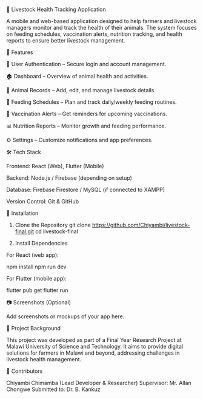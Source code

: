 🐄 Livestock Health Tracking Application

A mobile and web-based application designed to help farmers and livestock managers monitor and track the health of their animals. The system focuses on feeding schedules, vaccination alerts, nutrition tracking, and health reports to ensure better livestock management.

📌 Features

👤 User Authentication – Secure login and account management.

🏠 Dashboard – Overview of animal health and activities.

🐑 Animal Records – Add, edit, and manage livestock details.

🥗 Feeding Schedules – Plan and track daily/weekly feeding routines.

💉 Vaccination Alerts – Get reminders for upcoming vaccinations.

📊 Nutrition Reports – Monitor growth and feeding performance.

⚙️ Settings – Customize notifications and app preferences.

🛠️ Tech Stack

Frontend: React (Web), Flutter (Mobile)

Backend: Node.js / Firebase (depending on setup)

Database: Firebase Firestore / MySQL (if connected to XAMPP)

Version Control: Git & GitHub

🚀 Installation
1. Clone the Repository
git clone https://github.com/Chiyambi/livestock-final.git
cd livestock-final

2. Install Dependencies

For React (web app):

npm install
npm run dev


For Flutter (mobile app):

flutter pub get
flutter run

📷 Screenshots (Optional)

Add screenshots or mockups of your app here.

📖 Project Background

This project was developed as part of a Final Year Research Project at Malawi University of Science and Technology. It aims to provide digital solutions for farmers in Malawi and beyond, addressing challenges in livestock health management.

👥 Contributors

Chiyambi Chimamba (Lead Developer & Researcher)
Supervisor: Mr. Allan Chongwe
Submitted to: Dr. B. Kankuz
